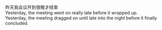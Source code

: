 昨天我会议开到很晚才结束 <br>
Yesterday, the meeting went on really late before it wrapped up. <br>
Yesterday, the meeting dragged on until late into the night before it finally concluded. <br>

